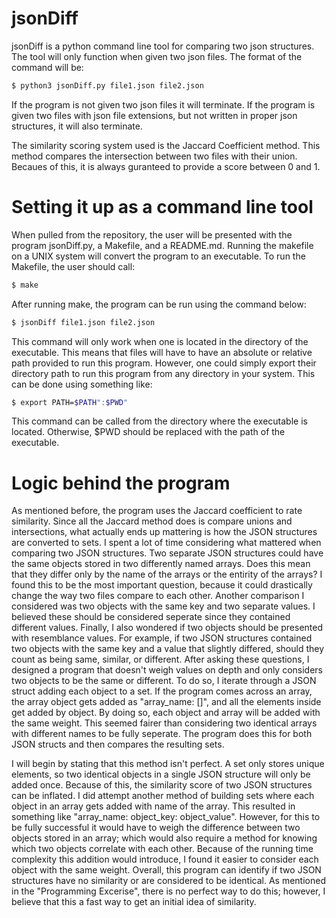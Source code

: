 # jsonDiff

jsonDiff is a python command line tool for comparing two json structures. The tool will only function when given two json files. The format of the command will be:
```sh
$ python3 jsonDiff.py file1.json file2.json
```

If the program is not given two json files it will terminate. If the program is given two files with json file extensions, but not written in proper json structures, it will also terminate.

The similarity scoring system used is the Jaccard Coefficient method. This method compares the intersection between two files with their union. Becaues of this, it is always guranteed to provide a score between 0 and 1.

# Setting it up as a command line tool
When pulled from the repository, the user will be presented with the program jsonDiff.py, a Makefile, and a README.md. Running the makefile on a UNIX system will convert the program to an executable. To run the Makefile, the user should call:
```sh
$ make
```

After running make, the program can be run using the command below:
```sh
$ jsonDiff file1.json file2.json
```
This command will only work when one is located in the directory of the executable. This means that files will have to have an absolute or relative path provided to run this program. However, one could simply export their directory path to run this program from any directory in your system. This can be done using something like:
```sh
$ export PATH=$PATH":$PWD"
```
This command can be called from the directory where the executable is located. Otherwise, $PWD should be replaced with the path of the executable.

# Logic behind the program
As mentioned before, the program uses the Jaccard coefficient to rate similarity. Since all the Jaccard method does is compare unions and intersections, what actually ends up mattering is how the JSON structures are converted to sets. I spent a lot of time considering what mattered when comparing two JSON structures. Two separate JSON structures could have the same objects stored in two differently named arrays. Does this mean that they differ only by the name of the arrays or the entirity of the arrays? I found this to be the most important question, because it could drastically change the way two files compare to each other. Another comparison I considered was two objects with the same key and two separate values. I believed these should be considered seperate since they contained different values. Finally, I also wondered if two objects should be presented with resemblance values. For example, if two JSON structures contained two objects with the same key and a value that slightly differed, should they count as being same, similar, or different. After asking these questions, I designed a program that doesn't weigh values on depth and only considers two objects to be the same or different. To do so, I iterate through a JSON struct adding each object to a set. If the program comes across an array, the array object gets added as "array_name: []", and all the elements inside get added by object. By doing so, each object and array will be added with the same weight. This seemed fairer than considering two identical arrays with different names to be fully seperate. The program does this for both JSON structs and then compares the resulting sets.

I will begin by stating that this method isn't perfect. A set only stores unique elements, so two identical objects in a single JSON structure will only be added once. Because of this, the similarity score of two JSON structures can be inflated. I did attempt another method of building sets where each object in an array gets added with name of the array. This resulted in something like "array_name: object_key: object_value". However, for this to be fully successful it would have to weigh the difference between two objects stored in an array; which would also require a method for knowing which two objects correlate with each other. Because of the running time complexity this addition would introduce, I found it easier to consider each object with the same weight. Overall, this program can identify if two JSON structures have no similarity or are considered to be identical. As mentioned in the "Programming Excerise", there is no perfect way to do this; however, I believe that this a fast way to get an initial idea of similarity.
